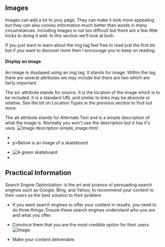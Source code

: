 ## Images
Images can add a lot to your page. They can make it look more appealing but they can also convey information much better than words in many circumstances. Including images is not too difficult but there are a few little tricks to doing it well. In this section we'll look at both.

If you just want to learn about the img tag feel free to read just the first bit but if you want to discover more then I encourage you to keep on reading.

#### Display an image
An image is displayed using an img tag. It stands for image. Within the tag there are several attributes we may include but there are two which are fairly important.

The src attribute stands for source. It is the location of the image which is to be included. It is a standard URL and similar to links may be absolute or relative. See the bit on Location Types in the previous section to find out more.

The alt attribute stands for Alternate Text and is a simple description of what the image is. Normally you won't see the description but it has it's uses.
<img src="URL" alt="image description" >
simple_image.html :
* <body>
* p>Below is an image of a skateboard</p>
* <img src="./img/skateboard.png" alt="A green skateboard" >
* </body>

## Practical Information
Search Engine Optimization: is the art and science of persuading search engines such as Google, Bing, and Yahoo, to recommend your content to their users as the best solution to their problem. 

* If you want search engines to offer your content in results, you need to do three things:
 Ensure these search engines understand who you are and what you offer.

* Convince them that you are the most credible option for their users.
![image](https://papa.agency/wp-content/uploads/2018/10/seo-tools.jpg).

* Make your content deliverable.
